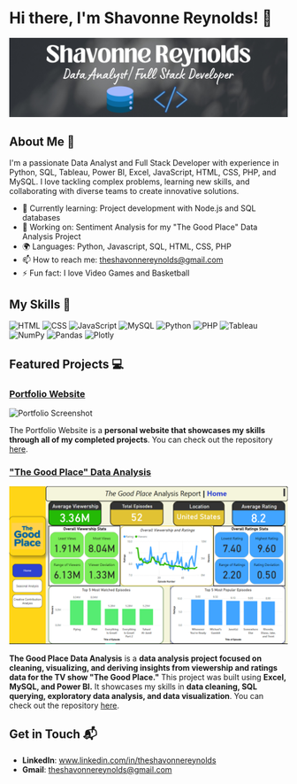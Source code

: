 # Hi there, I'm Shavonne Reynolds! 👋

![Banner Image](https://github.com/ShavonneReynolds/ShavonneReynolds/blob/main/Github%20Banner.jpg)

## About Me 🚀

I'm a passionate Data Analyst and Full Stack Developer with experience in Python, SQL, Tableau, Power BI, Excel, JavaScript, HTML, CSS, PHP, and MySQL. I love tackling complex problems, learning new skills, and collaborating with diverse teams to create innovative solutions.

- 🌱 Currently learning: Project development with Node.js and SQL databases
- 🔭 Working on: Sentiment Analysis for my "The Good Place" Data Analysis Project
- 🌍 Languages: Python, Javascript, SQL, HTML, CSS, PHP
- 📫 How to reach me: theshavonnereynolds@gmail.com
- ⚡ Fun fact: I love Video Games and Basketball

## My Skills 🧠

![HTML](https://img.shields.io/badge/HTML5-E34F26?style=for-the-badge&logo=html5&logoColor=white)
![CSS](https://img.shields.io/badge/CSS3-1572B6?style=for-the-badge&logo=css3&logoColor=white)
![JavaScript](https://img.shields.io/badge/JavaScript-323330?style=for-the-badge&logo=javascript&logoColor=F7DF1E)
![MySQL](https://img.shields.io/badge/MySQL-005C84?style=for-the-badge&logo=mysql&logoColor=white)
![Python](https://img.shields.io/badge/Python-FFD43B?style=for-the-badge&logo=python&logoColor=blue)
![PHP](https://img.shields.io/badge/PHP-777BB4?style=for-the-badge&logo=php&logoColor=white)
![Tableau](https://img.shields.io/badge/Tableau-E97627?style=for-the-badge&logo=Tableau&logoColor=white)
![NumPy](https://img.shields.io/badge/Numpy-777BB4?style=for-the-badge&logo=numpy&logoColor=white)
![Pandas](https://img.shields.io/badge/Pandas-2C2D72?style=for-the-badge&logo=pandas&logoColor=white)
![Plotly](https://img.shields.io/badge/Plotly-239120?style=for-the-badge&logo=plotly&logoColor=white)

## Featured Projects 💻

### [Portfolio Website](project_1_link)

![Portfolio Screenshot](project_1_screenshot_url)

The Portfolio Website is a **personal website that showcases my skills through all of my completed projects**. You can check out the repository [here](project_1_repository_link).

### ["The Good Place" Data Analysis](https://github.com/ShavonneReynolds/TheGoodPlace-DataAnalysis)
![The Good Place Report](TheGoodPlaceDashboardSS.png)

**The Good Place Data Analysis** is a **data analysis project focused on cleaning, visualizing, and deriving insights from viewership and ratings data for the TV show "The Good Place."** This project was built using **Excel, MySQL, and Power BI.** It showcases my skills in **data cleaning, SQL querying, exploratory data analysis, and data visualization**. 
You can check out the repository [here](https://github.com/ShavonneReynolds/TheGoodPlace-DataAnalysis).

## Get in Touch 📬
- **LinkedIn**: www.linkedin.com/in/theshavonnereynolds
- **Gmail**: theshavonnereynolds@gmail.com

